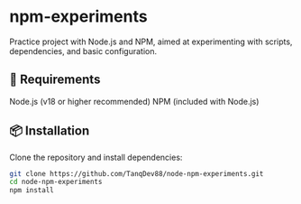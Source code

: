 # npm-experiments

Practice project with Node.js and NPM, aimed at experimenting with scripts, dependencies, and basic configuration.

## 🚀 Requirements

Node.js (v18 or higher recommended)
NPM (included with Node.js)

## 📦 Installation
Clone the repository and install dependencies:

```bash
git clone https://github.com/TanqDev88/node-npm-experiments.git
cd node-npm-experiments
npm install
